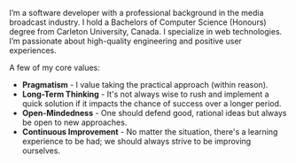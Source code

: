 I’m a software developer with a professional background in the media broadcast industry. I hold a Bachelors of Computer Science (Honours) degree from Carleton University, Canada. I specialize in web technologies. I’m passionate about high-quality engineering and positive user experiences.

A few of my core values:

* **Pragmatism** - I value taking the practical approach (within reason).
* **Long-Term Thinking** - It's not always wise to rush and implement a quick solution if it impacts the chance of success over a longer period.
* **Open-Mindedness** - One should defend good, rational ideas but always be open to new approaches.
* **Continuous Improvement** - No matter the situation, there's a learning experience to be had; we should always strive to be improving ourselves. 
